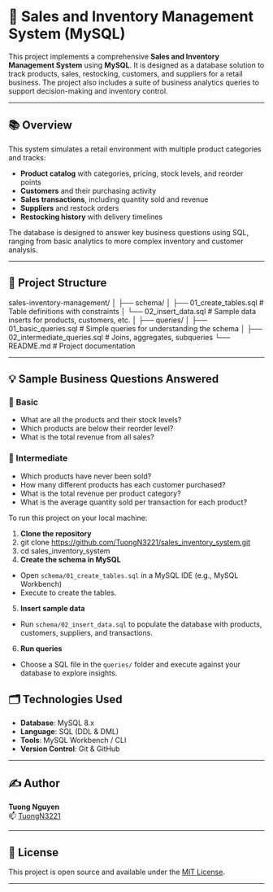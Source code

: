 # 🛒 Sales and Inventory Management System (MySQL)

This project implements a comprehensive **Sales and Inventory Management System** using **MySQL**. It is designed as a database solution to track products, sales, restocking, customers, and suppliers for a retail business. The project also includes a suite of business analytics queries to support decision-making and inventory control.

---

## 📚 Overview

This system simulates a retail environment with multiple product categories and tracks:

- **Product catalog** with categories, pricing, stock levels, and reorder points
- **Customers** and their purchasing activity
- **Sales transactions**, including quantity sold and revenue
- **Suppliers** and restock orders
- **Restocking history** with delivery timelines

The database is designed to answer key business questions using SQL, ranging from basic analytics to more complex inventory and customer analysis.

---

## 🧱 Project Structure
sales-inventory-management/
│
├── schema/
│ ├── 01_create_tables.sql # Table definitions with constraints
│ └── 02_insert_data.sql # Sample data inserts for products, customers, etc.
│
├── queries/
│ ├── 01_basic_queries.sql # Simple queries for understanding the schema
│ ├── 02_intermediate_queries.sql # Joins, aggregates, subqueries
└── README.md # Project documentation

---

## 💡 Sample Business Questions Answered

### 🔰 Basic
- What are all the products and their stock levels?
- Which products are below their reorder level?
- What is the total revenue from all sales?

### 🧩 Intermediate
- Which products have never been sold?
- How many different products has each customer purchased?
- What is the total revenue per product category?
- What is the average quantity sold per transaction for each product?

To run this project on your local machine:
1. **Clone the repository**
2. git clone https://github.com/TuongN3221/sales_inventory_system.git
3. cd sales_inventory_system
4. **Create the schema in MySQL**
- Open `schema/01_create_tables.sql` in a MySQL IDE (e.g., MySQL Workbench)
- Execute to create the tables.
5. **Insert sample data**
- Run `schema/02_insert_data.sql` to populate the database with products, customers, suppliers, and transactions.
6. **Run queries**
- Choose a SQL file in the `queries/` folder and execute against your database to explore insights.

## 🗂️ Technologies Used

- **Database**: MySQL 8.x
- **Language**: SQL (DDL & DML)
- **Tools**: MySQL Workbench / CLI
- **Version Control**: Git & GitHub

---

## ✍️ Author

**Tuong Nguyen**  
📫 [TuongN3221](https://github.com/TuongN3221)

---

## 📝 License

This project is open source and available under the [MIT License](LICENSE).

---
